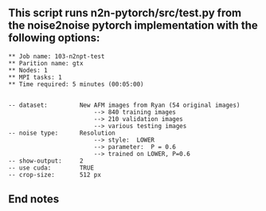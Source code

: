  
## This script runs n2n-pytorch/src/test.py from the noise2noise pytorch implementation with the following options:
	
	** Job name: 103-n2npt-test
	** Parition name: gtx
	** Nodes: 1
	** MPI tasks: 1
	** Time required: 5 minutes (00:05:00)


	-- dataset: 		New AFM images from Ryan (54 original images)
							--> 840 training images
							--> 210 validation images
							--> various testing images
	-- noise type: 		Resolution
					 		--> style: 	LOWER
							--> parameter: 	P = 0.6
							--> trained on LOWER, P=0.6
	-- show-output:		2
	-- use cuda:		TRUE
	-- crop-size:		512 px 
## End notes
